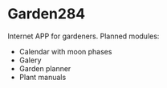 # Garden284

Internet APP for gardeners. Planned modules:
- Calendar with moon phases
- Galery
- Garden planner
- Plant manuals
